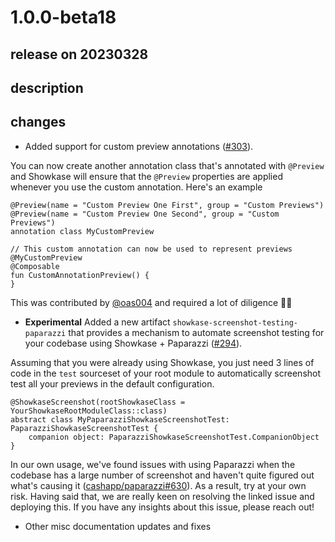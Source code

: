 # 1.0.0-beta18

## release on 20230328
## description
## changes
* Added support for custom preview annotations (<a class="issue-link js-issue-link" data-error-text="Failed to load title" data-id="1581257519" data-permission-text="Title is private" data-url="https://github.com/airbnb/Showkase/issues/303" data-hovercard-type="pull_request" data-hovercard-url="/airbnb/Showkase/pull/303/hovercard" href="https://github.com/airbnb/Showkase/pull/303">#303</a>).

You can now create another annotation class that's annotated with <code>@Preview</code> and Showkase will ensure that the <code>@Preview</code> properties are applied whenever you use the custom annotation. Here's an example

    @Preview(name = "Custom Preview One First", group = "Custom Previews")
    @Preview(name = "Custom Preview One Second", group = "Custom Previews")
    annotation class MyCustomPreview

    // This custom annotation can now be used to represent previews
    @MyCustomPreview
    @Composable
    fun CustomAnnotationPreview() {
    }

This was contributed by <a class="user-mention notranslate" data-hovercard-type="user" data-hovercard-url="/users/oas004/hovercard" data-octo-click="hovercard-link-click" data-octo-dimensions="link_type:self" href="https://github.com/oas004">@oas004</a> and required a lot of diligence 👏🏻

* <strong>Experimental</strong> Added a new artifact <code>showkase-screenshot-testing-paparazzi</code> that provides a mechanism to automate screenshot testing for your codebase using Showkase + Paparazzi (<a class="issue-link js-issue-link" data-error-text="Failed to load title" data-id="1510202810" data-permission-text="Title is private" data-url="https://github.com/airbnb/Showkase/issues/294" data-hovercard-type="pull_request" data-hovercard-url="/airbnb/Showkase/pull/294/hovercard" href="https://github.com/airbnb/Showkase/pull/294">#294</a>).

Assuming that you were already using Showkase, you just need 3 lines of code in the <code>test</code> sourceset of your root module to automatically screenshot test all your previews in the default configuration.

    @ShowkaseScreenshot(rootShowkaseClass = YourShowkaseRootModuleClass::class)
    abstract class MyPaparazziShowkaseScreenshotTest: PaparazziShowkaseScreenshotTest {
        companion object: PaparazziShowkaseScreenshotTest.CompanionObject
    }

In our own usage, we've found issues with using Paparazzi when the codebase has a large number of screenshot and haven't quite figured out what's causing it (<a class="issue-link js-issue-link" data-error-text="Failed to load title" data-id="1446109760" data-permission-text="Title is private" data-url="https://github.com/cashapp/paparazzi/issues/630" data-hovercard-type="issue" data-hovercard-url="/cashapp/paparazzi/issues/630/hovercard" href="https://github.com/cashapp/paparazzi/issues/630">cashapp/paparazzi#630</a>). As a result, try at your own risk. Having said that, we are really keen on resolving the linked issue and deploying this. If you have any insights about this issue, please reach out!

* Other misc documentation updates and fixes

